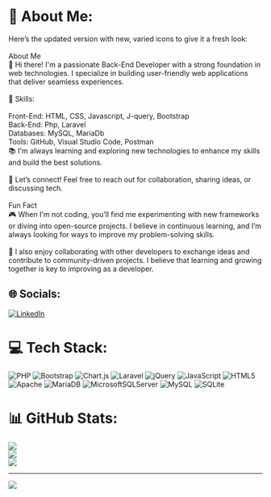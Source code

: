 # 💫 About Me:
Here’s the updated version with new, varied icons to give it a fresh look:<br><br>About Me<br>🌟 Hi there! I'm a passionate Back-End Developer with a strong foundation in web technologies. I specialize in building user-friendly web applications that deliver seamless experiences.<br><br>🔧 Skills:<br><br>Front-End: HTML, CSS, Javascript, J-query, Bootstrap<br>Back-End: Php, Laravel<br>Databases: MySQL, MariaDb<br>Tools: GitHub, Visual Studio Code, Postman<br>📚 I'm always learning and exploring new technologies to enhance my skills and build the best solutions.<br><br>💬 Let’s connect! Feel free to reach out for collaboration, sharing ideas, or discussing tech.<br><br>Fun Fact<br>🎮 When I'm not coding, you’ll find me experimenting with new frameworks or diving into open-source projects. I believe in continuous learning, and I’m always looking for ways to improve my problem-solving skills.<br><br>🌱 I also enjoy collaborating with other developers to exchange ideas and contribute to community-driven projects. I believe that learning and growing together is key to improving as a developer.


## 🌐 Socials:
[![LinkedIn](https://img.shields.io/badge/LinkedIn-%230077B5.svg?logo=linkedin&logoColor=white)](https://linkedin.com/in/mirzashahmir02) 

# 💻 Tech Stack:
![PHP](https://img.shields.io/badge/php-%23777BB4.svg?style=for-the-badge&logo=php&logoColor=white) ![Bootstrap](https://img.shields.io/badge/bootstrap-%238511FA.svg?style=for-the-badge&logo=bootstrap&logoColor=white) ![Chart.js](https://img.shields.io/badge/chart.js-F5788D.svg?style=for-the-badge&logo=chart.js&logoColor=white) ![Laravel](https://img.shields.io/badge/laravel-%23FF2D20.svg?style=for-the-badge&logo=laravel&logoColor=white) ![jQuery](https://img.shields.io/badge/jquery-%230769AD.svg?style=for-the-badge&logo=jquery&logoColor=white) ![JavaScript](https://img.shields.io/badge/javascript-%23323330.svg?style=for-the-badge&logo=javascript&logoColor=%23F7DF1E) ![HTML5](https://img.shields.io/badge/html5-%23E34F26.svg?style=for-the-badge&logo=html5&logoColor=white) ![Apache](https://img.shields.io/badge/apache-%23D42029.svg?style=for-the-badge&logo=apache&logoColor=white) ![MariaDB](https://img.shields.io/badge/MariaDB-003545?style=for-the-badge&logo=mariadb&logoColor=white) ![MicrosoftSQLServer](https://img.shields.io/badge/Microsoft%20SQL%20Server-CC2927?style=for-the-badge&logo=microsoft%20sql%20server&logoColor=white) ![MySQL](https://img.shields.io/badge/mysql-4479A1.svg?style=for-the-badge&logo=mysql&logoColor=white) ![SQLite](https://img.shields.io/badge/sqlite-%2307405e.svg?style=for-the-badge&logo=sqlite&logoColor=white)
# 📊 GitHub Stats:
![](https://github-readme-stats.vercel.app/api?username=mirzashahmir02&theme=dark&hide_border=false&include_all_commits=false&count_private=false)<br/>
![](https://github-readme-streak-stats.herokuapp.com/?user=mirzashahmir02&theme=dark&hide_border=false)<br/>
![](https://github-readme-stats.vercel.app/api/top-langs/?username=mirzashahmir02&theme=dark&hide_border=false&include_all_commits=false&count_private=false&layout=compact)

---
[![](https://visitcount.itsvg.in/api?id=mirzashahmir02&icon=0&color=0)](https://visitcount.itsvg.in)

<!-- Proudly created with GPRM ( https://gprm.itsvg.in ) -->
